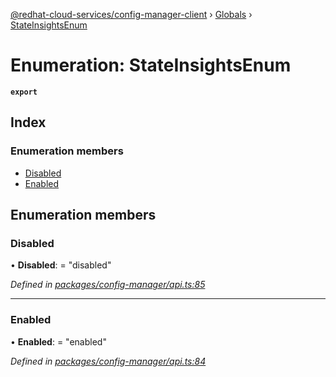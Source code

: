 [@redhat-cloud-services/config-manager-client](../README.md) › [Globals](../globals.md) › [StateInsightsEnum](stateinsightsenum.md)

# Enumeration: StateInsightsEnum

**`export`** 

## Index

### Enumeration members

* [Disabled](stateinsightsenum.md#disabled)
* [Enabled](stateinsightsenum.md#enabled)

## Enumeration members

###  Disabled

• **Disabled**: = "disabled"

*Defined in [packages/config-manager/api.ts:85](https://github.com/RedHatInsights/javascript-clients/blob/master/packages/config-manager/api.ts#L85)*

___

###  Enabled

• **Enabled**: = "enabled"

*Defined in [packages/config-manager/api.ts:84](https://github.com/RedHatInsights/javascript-clients/blob/master/packages/config-manager/api.ts#L84)*
